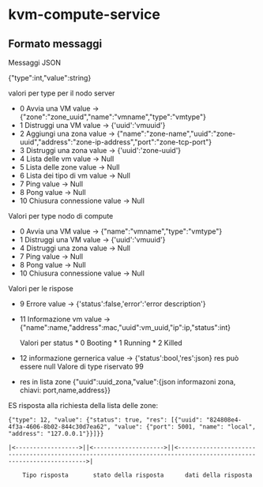 # kvm-compute-service


## Formato messaggi

Messaggi JSON

{"type":int,"value":string}

valori per type per il nodo server

* 0 Avvia una VM value -> {"zone":"zone_uuid","name":"vmname","type":"vmtype"}
* 1 Distruggi una VM value -> {'uuid':'vmuuid'}
* 2 Aggiungi una zona value -> {"name":"zone-name","uuid":"zone-uuid","address":"zone-ip-address","port":"zone-tcp-port"}
* 3 Distruggi una zona value -> {'uuid':'zone-uuid'}
* 4 Lista delle vm value -> Null
* 5 Lista delle zone value -> Null
* 6 Lista dei tipo di vm value -> Null
* 7 Ping value -> Null
* 8 Pong value -> Null
* 10 Chiusura connessione value -> Null



Valori per type nodo di compute

* 0 Avvia una VM value -> {"name":"vmname","type":"vmtype"}
* 1 Distruggi una VM value -> {'uuid':'vmuuid'}
* 4 Distruggi una zona value -> Null
* 7 Ping value -> Null
* 8 Pong value -> Null
* 10 Chiusura connessione value -> Null


Valori per le rispose
* 9 Errore value -> {'status':false,'error':'error description'}
* 11 Informazione vm value -> {"name":name,"address":mac,"uuid":vm_uuid,"ip":ip,"status":int}

	Valori per status
		* 0 Booting
		* 1 Running
		* 2 Killed

* 12 informazione gernerica value -> {'status':bool,'res':json}
	res può essere null
Valore di type riservato 99

*	res in lista zone {"uuid":uuid_zona,"value":{json informazoni zona, chiavi: port,name,address}}

ES risposta alla richiesta della lista delle zone:
```
{"type": 12, "value": {"status": true, "res": [{"uuid": "824808e4-4f3a-4606-8b02-844c30d7ea62", "value": {"port": 5001, "name": "local", "address": "127.0.0.1"}}]}}

|<------------------>||<-------------------->||<------------------------------------------------------------------------------------------------------------------>|

	Tipo risposta  		stato della risposta      dati della risposta
```